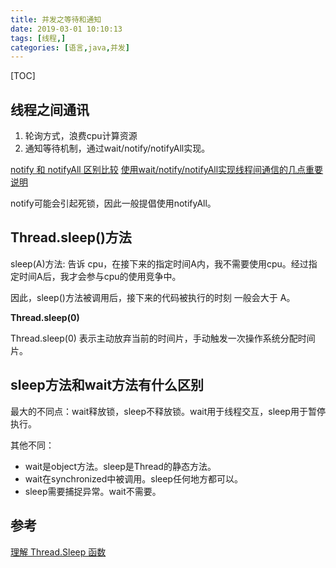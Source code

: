 ```yaml
---
title: 并发之等待和通知
date: 2019-03-01 10:10:13
tags: [线程,]
categories: [语言,java,并发]
---
```


[TOC]

<!--more-->

## 线程之间通讯

1. 轮询方式，浪费cpu计算资源
2. 通知等待机制，通过wait/notify/notifyAll实现。

[notify 和 notifyAll 区别比较](http://www.importnew.com/10173.html)
[使用wait/notify/notifyAll实现线程间通信的几点重要说明](使用wait/notify/notifyAll实现线程间通信的几点重要说明)

notify可能会引起死锁，因此一般提倡使用notifyAll。

## Thread.sleep()方法

sleep(A)方法: 告诉 cpu，在接下来的指定时间A内，我不需要使用cpu。经过指定时间A后，我才会参与cpu的使用竞争中。

因此，sleep()方法被调用后，接下来的代码被执行的时刻 一般会大于 A。

**Thread.sleep(0)**

Thread.sleep(0) 表示主动放弃当前的时间片，手动触发一次操作系统分配时间片。

## sleep方法和wait方法有什么区别

最大的不同点：wait释放锁，sleep不释放锁。wait用于线程交互，sleep用于暂停执行。

其他不同：

- wait是object方法。sleep是Thread的静态方法。
- wait在synchronized中被调用。sleep任何地方都可以。
- sleep需要捕捉异常。wait不需要。

## 参考

[理解 Thread.Sleep 函数](https://www.cnblogs.com/ILove/archive/2008/04/07/1140419.html)